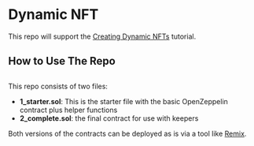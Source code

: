 # Dynamic NFT #
This repo will support the [Creating Dynamic NFTs](https://www.youtube.com/watch?v=E7Rm1LUKhj4) tutorial.  

## How to Use The Repo  
##       
This repo consists of two files:
- **1_starter.sol**: This is the starter file with the basic OpenZeppelin contract plus helper functions 
- **2_complete.sol**: the final contract for use with keepers

Both versions of the contracts can be deployed as is via a tool like [Remix](https://remix.ethereum.org/).
 
